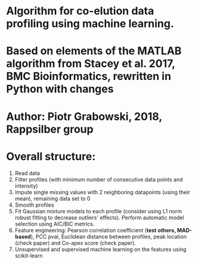 # Algorithm for co-elution data profiling using machine learning.
# Based on elements of the MATLAB algorithm from Stacey et al. 2017, BMC Bioinformatics, rewritten in Python with changes
# Author: Piotr Grabowski, 2018, Rappsilber group

# Overall structure:
1. Read data
2. Filter profiles (with minimum number of consecutive data points and intensity)
3. Impute single missing values with 2 neighboring datapoints (using their mean), remaining data set to 0
4. Smooth profiles
5. Fit Gaussian mixture models to each profile (consider using L1 norm robust fitting to decrease outliers' effects). Perform automatic model selection using AIC/BIC metrics.
6. Feature engineering: Pearson correlation coefficient (**test others, MAD-based**), PCC pval, Euclidean distance between profiles, peak location (check paper) and Co-apex score (check paper).
7. Unsupervised and supervised machine learning on the features using scikit-learn
